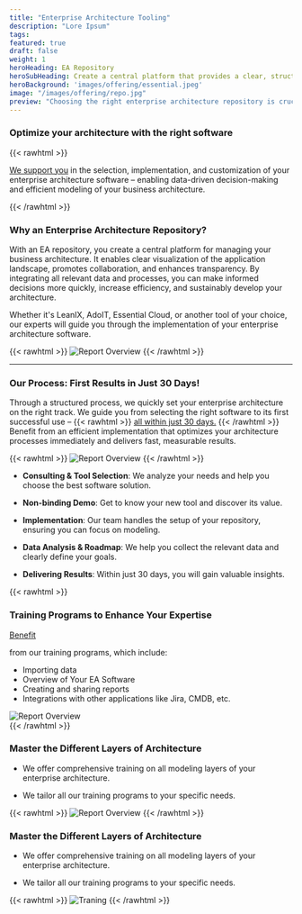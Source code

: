 ```yaml
---
title: "Enterprise Architecture Tooling"
description: "Lore Ipsum"
tags: 
featured: true
draft: false
weight: 1 
heroHeading: EA Repository
heroSubHeading: Create a central platform that provides a clear, structured, and future-proof representation of your application landscape.
heroBackground: 'images/offering/essential.jpeg'
image: "/images/offering/repo.jpg"
preview: "Choosing the right enterprise architecture repository is crucial for the success of your business architecture. We support you in selecting and implementing the appropriate software solution for modeling and managing your architecture. With our expertise, we guide you through the entire process, ensuring your architecture becomes transparent and efficient. Say goodbye to Excel spreadsheets and create a central platform that provides a clear, structured, and future-proof representation of your application landscape."
---
```


### Optimize your architecture with the right software

{{< rawhtml >}}
<p class="italic_para">
<a href="https://app.reclaim.ai/m/kai-fwdnow/meet-the-architects"
   onclick="return gtag_report_conversion('https://app.reclaim.ai/m/kai-fwdnow/meet-the-architects');"
   style="text-decoration: underline; cursor: pointer;">We support you</a> in the selection, implementation, and customization of your enterprise architecture software – enabling data-driven decision-making and efficient modeling of your business architecture.
</p>
{{< /rawhtml >}}

### Why an Enterprise Architecture Repository?

With an EA repository, you create a central platform for managing your business architecture. It enables clear visualization of the application landscape, promotes collaboration, and enhances transparency. By integrating all relevant data and processes, you can make informed decisions more quickly, increase efficiency, and sustainably develop your architecture.

Whether it's LeanIX, AdoIT, Essential Cloud, or another tool of your choice, our experts will guide you through the implementation of your enterprise architecture software.


{{< rawhtml >}}
<img src="/images/offering/Enterprise.png" class="my-5" alt="Report Overview">
{{< /rawhtml >}}

<!-- ![Untitled](/images/offering/Enterprise.png) -->



** **


### Our Process: First Results in Just 30 Days!

Through a structured process, we quickly set your enterprise architecture on the right track. We guide you from selecting the right software to its first successful use – {{< rawhtml >}}
<a href="https://app.reclaim.ai/m/kai-fwdnow/meet-the-architects"
   onclick="return gtag_report_conversion('https://app.reclaim.ai/m/kai-fwdnow/meet-the-architects');"
   style="text-decoration: underline; cursor: pointer;">all within just 30 days.</a>
   {{< /rawhtml >}} Benefit from an efficient implementation that optimizes your architecture processes immediately and delivers fast, measurable results.

{{< rawhtml >}}
<img src="/images/offering/eam_tooling/eam_tooling_process.jpg" class="my-5 w-100" alt="Report Overview">
{{< /rawhtml >}}

<!-- ![Untitled](/images/offering/eam_tooling/eam_tooling_process.jpg) -->

* **Consulting & Tool Selection**: We analyze your needs and help you choose the best software solution.
  
* **Non-binding Demo**: Get to know your new tool and discover its value.
  
* **Implementation**: Our team handles the setup of your repository, ensuring you can focus on modeling.
  
* **Data Analysis & Roadmap**: We help you collect the relevant data and clearly define your goals.
  
* **Delivering Results**: Within just 30 days, you will gain valuable insights.


{{< rawhtml >}}
<div class="row align-items-center">
<div class="col-6">
<h3>Training Programs to Enhance Your Expertise</h3> 
<p>
<a href="https://app.reclaim.ai/m/kai-fwdnow/meet-the-architects"
   onclick="return gtag_report_conversion('https://app.reclaim.ai/m/kai-fwdnow/meet-the-architects');"
   style="text-decoration: underline; cursor: pointer;">Benefit</a>

 from our training programs, which include:</p>
<ul>
<li>Importing data</li>
<li>Overview of Your EA Software</li>
<li>Creating and sharing reports</li>
<li>Integrations with other applications like Jira, CMDB, etc.</li>
</ul>
</div>
<div class="col-6">

<img src="/images/offering/reports1.jpg" alt="Report Overview">
</div>
</div>
{{< /rawhtml >}}

<!-- ![Untitled](/images/offering/reports1.jpg) -->

### Master the Different Layers of Architecture

* We offer comprehensive training on all modeling layers of your enterprise architecture.

* We tailor all our training programs to your specific needs.

{{< rawhtml >}}
<img src="/images/offering/reports1.jpg" class="mb-5" alt="Report Overview">
{{< /rawhtml >}}

<!-- ![Untitled](/images/offering/reports1.jpg) -->

### Master the Different Layers of Architecture

* We offer comprehensive training on all modeling layers of your enterprise architecture.

* We tailor all our training programs to your specific needs.

{{< rawhtml >}}
<img src="/images/offering/eam_tooling/eam_tooling_training.png" class="mb-5 w-100" alt="Traning">
{{< /rawhtml >}}

<!-- ![Untitled](/images/offering/eam_tooling/eam_tooling_training.png) -->